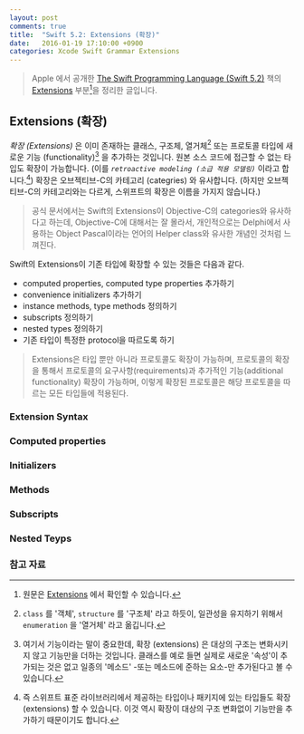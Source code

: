 ```yaml
---
layout: post
comments: true
title:  "Swift 5.2: Extensions (확장)"
date:   2016-01-19 17:10:00 +0900
categories: Xcode Swift Grammar Extensions
---
```


> Apple 에서 공개한 [The Swift Programming Language (Swift 5.2)](https://docs.swift.org/swift-book/) 책의 [Extensions](https://docs.swift.org/swift-book/LanguageGuide/Extensions.html) 부분[^Extensions]을 정리한 글입니다.

## Extensions (확장)

_확장 (Extensions)_ 은 이미 존재하는 클래스, 구조체, 열거체[^enumeration] 또는 프로토콜 타입에 새로운 기능 (functionality)[^functionality] 을 추가하는 것입니다. 원본 소스 코드에 접근할 수 없는 타입도 확장이 가능합니다. (이를 _`retroactive modeling (소급 적용 모델링)`_ 이라고 합니다.[^retroactive-modeling]) 확장은 오브젝티브-C의 카테고리 (categries) 와 유사합니다. (하지만 오브젝티브-C의 카테고리와는 다르게, 스위프트의 확장은 이름을 가지지 않습니다.)


> 공식 문서에서는 Swift의 Extensions이 Objective-C의 categories와 유사하다고 하는데,  Objective-C에 대해서는 잘 몰라서, 개인적으로는 Delphi에서 사용하는 Object Pascal이라는 언어의 Helper class와 유사한 개념인 것처럼 느껴진다.

Swift의 Extensions이 기존 타입에 확장할 수 있는 것들은 다음과 같다.

* computed properties, computed type properties 추가하기
* convenience initializers 추가하기
* instance methods, type methods 정의하기
* subscripts 정의하기
* nested types 정의하기
* 기존 타입이 특정한 protocol을 따르도록 하기

> Extensions은 타입 뿐만 아니라 프로토콜도 확장이 가능하며, 프로토콜의 확장을 통해서 프로토콜의 요구사항(requirements)과 추가적인 기능(additional functionality) 확장이 가능하며, 이렇게 확장된 프로토콜은 해당 프로토콜을 따르는 모든 타입들에 적용된다.

### Extension Syntax

### Computed properties

### Initializers

### Methods

### Subscripts

### Nested Teyps


### 참고 자료

[^Extensions]: 원문은 [Extensions](https://docs.swift.org/swift-book/LanguageGuide/Extensions.html) 에서 확인할 수 있습니다.

[^enumeration]: `class` 를 '객체', `structure` 를 '구조체' 라고 하듯이, 일관성을 유지하기 위해서 `enumeration` 을 '열거체' 라고 옮깁니다.

[^functionality]: 여기서 기능이라는 말이 중요한데, 확장 (extensions) 은 대상의 구조는 변화시키지 않고 기능만을 더하는 것입니다. 클래스를 예로 들면 실제로 새로운 '속성'이 추가되는 것은 없고 일종의 '메소드' -또는 메소드에 준하는 요소-만 추가된다고 볼 수 있습니다.

[^retroactive-modeling]: 즉 스위프트 표준 라이브러리에서 제공하는 타입이나 패키지에 있는 타입들도 확장 (extensions) 할 수 있습니다. 이것 역시 확장이 대상의 구조 변화없이 기능만을 추가하기 때문이기도 합니다.
